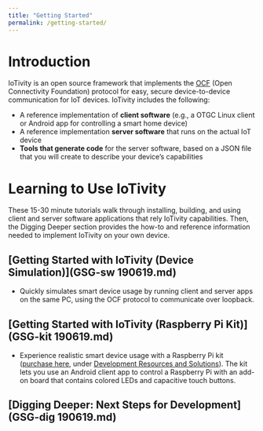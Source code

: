 ```yaml
---
title: "Getting Started"
permalink: /getting-started/
---
```

# Introduction

IoTivity is an open source framework that implements the [OCF](https://openconnectivity.org) (Open Connectivity Foundation) protocol for easy, secure device-to-device communication for IoT devices. IoTivity includes the following:

- A reference implementation of **client software** (e.g., a OTGC Linux client or Android app for controlling a smart home device)
- A reference implementation **server software** that runs on the actual IoT device
- **Tools that generate code** for the server software, based on a JSON file that you will create to describe your device’s capabilities

# Learning to Use IoTivity

These 15-30 minute tutorials walk through installing, building, and using client and server software applications that rely IoTivity capabilities. Then, the Digging Deeper section provides the how-to and reference information needed to implement IoTivity on your own device.

## [Getting Started with IoTivity (Device Simulation)](GSG-sw 190619.md)

- Quickly simulates smart device usage by running client and server apps on the same PC, using the OCF protocol to communicate over loopback.

## [Getting Started with IoTivity (Raspberry Pi Kit)](GSG-kit 190619.md)

- Experience realistic smart device usage with a Raspberry Pi kit ([purchase here](https://openconnectivity.org/developer/developer-kit), under <u>Development Resources and Solutions</u>). The kit lets you use an Android client app to control a Raspberry Pi with an add-on board that contains colored LEDs and capacitive touch buttons.

## [Digging Deeper: Next Steps for Development](GSG-dig 190619.md)
